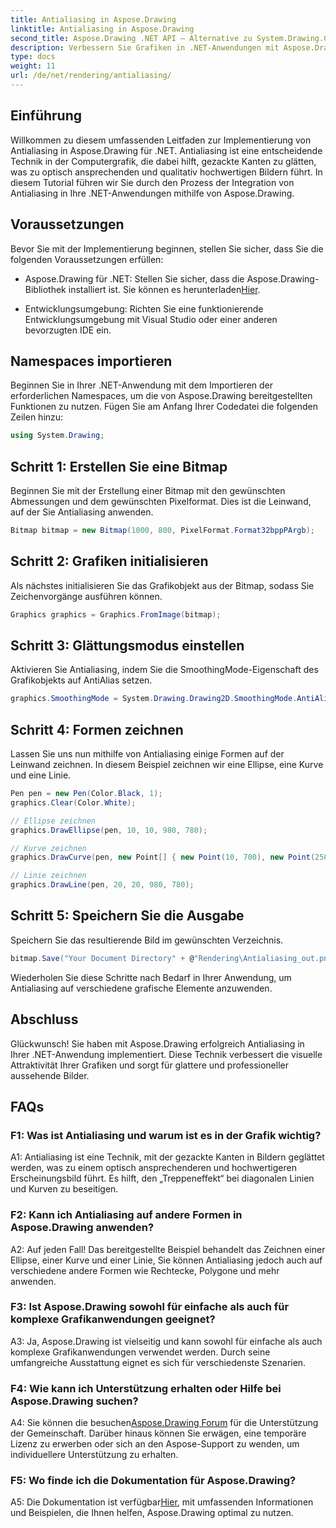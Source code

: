 ```yaml
---
title: Antialiasing in Aspose.Drawing
linktitle: Antialiasing in Aspose.Drawing
second_title: Aspose.Drawing .NET API – Alternative zu System.Drawing.Common
description: Verbessern Sie Grafiken in .NET-Anwendungen mit Aspose.Drawing. Implementieren Sie Antialiasing für glatte Kanten. Folgen Sie unserer Schritt-für-Schritt-Anleitung.
type: docs
weight: 11
url: /de/net/rendering/antialiasing/
---
```

## Einführung

Willkommen zu diesem umfassenden Leitfaden zur Implementierung von Antialiasing in Aspose.Drawing für .NET. Antialiasing ist eine entscheidende Technik in der Computergrafik, die dabei hilft, gezackte Kanten zu glätten, was zu optisch ansprechenden und qualitativ hochwertigen Bildern führt. In diesem Tutorial führen wir Sie durch den Prozess der Integration von Antialiasing in Ihre .NET-Anwendungen mithilfe von Aspose.Drawing.

## Voraussetzungen

Bevor Sie mit der Implementierung beginnen, stellen Sie sicher, dass Sie die folgenden Voraussetzungen erfüllen:

-  Aspose.Drawing für .NET: Stellen Sie sicher, dass die Aspose.Drawing-Bibliothek installiert ist. Sie können es herunterladen[Hier](https://releases.aspose.com/drawing/net/).

- Entwicklungsumgebung: Richten Sie eine funktionierende Entwicklungsumgebung mit Visual Studio oder einer anderen bevorzugten IDE ein.

## Namespaces importieren

Beginnen Sie in Ihrer .NET-Anwendung mit dem Importieren der erforderlichen Namespaces, um die von Aspose.Drawing bereitgestellten Funktionen zu nutzen. Fügen Sie am Anfang Ihrer Codedatei die folgenden Zeilen hinzu:

```csharp
using System.Drawing;
```

## Schritt 1: Erstellen Sie eine Bitmap

Beginnen Sie mit der Erstellung einer Bitmap mit den gewünschten Abmessungen und dem gewünschten Pixelformat. Dies ist die Leinwand, auf der Sie Antialiasing anwenden.

```csharp
Bitmap bitmap = new Bitmap(1000, 800, PixelFormat.Format32bppPArgb);
```

## Schritt 2: Grafiken initialisieren

Als nächstes initialisieren Sie das Grafikobjekt aus der Bitmap, sodass Sie Zeichenvorgänge ausführen können.

```csharp
Graphics graphics = Graphics.FromImage(bitmap);
```

## Schritt 3: Glättungsmodus einstellen

Aktivieren Sie Antialiasing, indem Sie die SmoothingMode-Eigenschaft des Grafikobjekts auf AntiAlias setzen.

```csharp
graphics.SmoothingMode = System.Drawing.Drawing2D.SmoothingMode.AntiAlias;
```

## Schritt 4: Formen zeichnen

Lassen Sie uns nun mithilfe von Antialiasing einige Formen auf der Leinwand zeichnen. In diesem Beispiel zeichnen wir eine Ellipse, eine Kurve und eine Linie.

```csharp
Pen pen = new Pen(Color.Black, 1);
graphics.Clear(Color.White);

// Ellipse zeichnen
graphics.DrawEllipse(pen, 10, 10, 980, 780);

// Kurve zeichnen
graphics.DrawCurve(pen, new Point[] { new Point(10, 700), new Point(250, 500), new Point(500, 10), new Point(750, 500), new Point(990, 700) });

// Linie zeichnen
graphics.DrawLine(pen, 20, 20, 980, 780);
```

## Schritt 5: Speichern Sie die Ausgabe

Speichern Sie das resultierende Bild im gewünschten Verzeichnis.

```csharp
bitmap.Save("Your Document Directory" + @"Rendering\Antialiasing_out.png");
```

Wiederholen Sie diese Schritte nach Bedarf in Ihrer Anwendung, um Antialiasing auf verschiedene grafische Elemente anzuwenden.

## Abschluss

Glückwunsch! Sie haben mit Aspose.Drawing erfolgreich Antialiasing in Ihrer .NET-Anwendung implementiert. Diese Technik verbessert die visuelle Attraktivität Ihrer Grafiken und sorgt für glattere und professioneller aussehende Bilder.

## FAQs

### F1: Was ist Antialiasing und warum ist es in der Grafik wichtig?

A1: Antialiasing ist eine Technik, mit der gezackte Kanten in Bildern geglättet werden, was zu einem optisch ansprechenderen und hochwertigeren Erscheinungsbild führt. Es hilft, den „Treppeneffekt“ bei diagonalen Linien und Kurven zu beseitigen.

### F2: Kann ich Antialiasing auf andere Formen in Aspose.Drawing anwenden?

A2: Auf jeden Fall! Das bereitgestellte Beispiel behandelt das Zeichnen einer Ellipse, einer Kurve und einer Linie, Sie können Antialiasing jedoch auch auf verschiedene andere Formen wie Rechtecke, Polygone und mehr anwenden.

### F3: Ist Aspose.Drawing sowohl für einfache als auch für komplexe Grafikanwendungen geeignet?

A3: Ja, Aspose.Drawing ist vielseitig und kann sowohl für einfache als auch komplexe Grafikanwendungen verwendet werden. Durch seine umfangreiche Ausstattung eignet es sich für verschiedenste Szenarien.

### F4: Wie kann ich Unterstützung erhalten oder Hilfe bei Aspose.Drawing suchen?

 A4: Sie können die besuchen[Aspose.Drawing Forum](https://forum.aspose.com/c/diagram/17) für die Unterstützung der Gemeinschaft. Darüber hinaus können Sie erwägen, eine temporäre Lizenz zu erwerben oder sich an den Aspose-Support zu wenden, um individuellere Unterstützung zu erhalten.

### F5: Wo finde ich die Dokumentation für Aspose.Drawing?

 A5: Die Dokumentation ist verfügbar[Hier](https://reference.aspose.com/drawing/net/), mit umfassenden Informationen und Beispielen, die Ihnen helfen, Aspose.Drawing optimal zu nutzen.